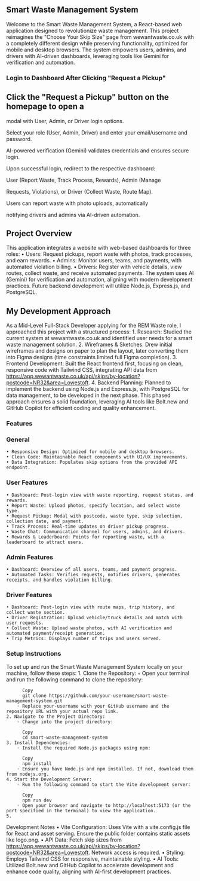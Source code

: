 ## Smart Waste Management System
Welcome to the Smart Waste Management System, a React-based web application designed to revolutionize waste management. This project reimagines the "Choose Your Skip Size" page from wewantwaste.co.uk with a completely different design while preserving functionality, optimized for mobile and desktop browsers. The system empowers users, admins, and drivers with AI-driven dashboards, leveraging tools like Gemini for verification and automation.


### Login to Dashboard After Clicking "Request a Pickup"
## Click the "Request a Pickup" button on the homepage to open a 

modal with User, Admin, or Driver login options.

Select your role (User, Admin, Driver) and enter your email/username and password.



AI-powered verification (Gemini) validates credentials and ensures secure login.

Upon successful login, redirect to the respective dashboard: 

User (Report Waste, Track Process, Rewards), Admin (Manage 

Requests, Violations), or Driver (Collect Waste, Route Map).

Users can report waste with photo uploads, automatically 

notifying drivers and admins via AI-driven automation.





## Project Overview
This application integrates a website with web-based dashboards for three roles:
    • Users: Request pickups, report waste with photos, track processes, and earn rewards. 
    • Admins: Monitor users, teams, and payments, with automated violation billing. 
    • Drivers: Register with vehicle details, view routes, collect waste, and receive automated payments. 
The system uses AI (Gemini) for verification and automation, aligning with modern development practices. Future backend development will utilize Node.js, Express.js, and PostgreSQL.


## My Development Approach
As a Mid-Level Full-Stack Developer applying for the REM Waste role, I approached this project with a structured process:
    1. Research: Studied the current system at wewantwaste.co.uk and identified user needs for a smart waste management solution. 
    2. Wireframes & Sketches: Drew initial wireframes and designs on paper to plan the layout, later converting them into Figma designs (time constraints limited full Figma completion). 
    3. Frontend Development: Built the React frontend first, focusing on clean, responsive code with Tailwind CSS, integrating API data from https://app.wewantwaste.co.uk/api/skips/by-location?postcode=NR32&area=Lowestoft. 
    4. Backend Planning: Planned to implement the backend using Node.js and Express.js, with PostgreSQL for data management, to be developed in the next phase. 
This phased approach ensures a solid foundation, leveraging AI tools like Bolt.new and GitHub Copilot for efficient coding and quality enhancement.
### Features
### General
    • Responsive Design: Optimized for mobile and desktop browsers. 
    • Clean Code: Maintainable React components with UI/UX improvements. 
    • Data Integration: Populates skip options from the provided API endpoint. 
### User Features
    • Dashboard: Post-login view with waste reporting, request status, and rewards. 
    • Report Waste: Upload photos, specify location, and select waste type. 
    • Request Pickup: Modal with postcode, waste type, skip selection, collection date, and payment. 
    • Track Process: Real-time updates on driver pickup progress. 
    • Waste Chat: Communication channel for users, admins, and drivers. 
    • Rewards & Leaderboard: Points for reporting waste, with a leaderboard to attract users. 
### Admin Features
    • Dashboard: Overview of all users, teams, and payment progress. 
    • Automated Tasks: Verifies requests, notifies drivers, generates receipts, and handles violation billing. 
### Driver Features
    • Dashboard: Post-login view with route maps, trip history, and collect waste section. 
    • Driver Registration: Upload vehicle/truck details and match with user requests. 
    • Collect Waste: Upload waste photos, with AI verification and automated payment/receipt generation. 
    • Trip Metrics: Displays number of trips and users served. 
### Setup Instructions
To set up and run the Smart Waste Management System locally on your machine, follow these steps:
    1. Clone the Repository: 
        ◦ Open your terminal and run the following command to clone the repository: 
         
          Copy
          git clone https://github.com/your-username/smart-waste-management-system.git
        ◦ Replace your-username with your GitHub username and the repository URL with your actual repo link. 
    2. Navigate to the Project Directory: 
        ◦ Change into the project directory: 
          
          Copy
          cd smart-waste-management-system
    3. Install Dependencies: 
        ◦ Install the required Node.js packages using npm: 
          
          Copy
          npm install
        ◦ Ensure you have Node.js and npm installed. If not, download them from nodejs.org. 
    4. Start the Development Server: 
        ◦ Run the following command to start the Vite development server: 
          
          Copy
          npm run dev
        ◦ Open your browser and navigate to http://localhost:5173 (or the port specified in the terminal) to view the application. 
    5. 
Development Notes
    • Vite Configuration: Uses Vite with a vite.config.js file for React and asset serving. Ensure the public folder contains static assets like logo.png. 
    • API Data: Fetch skip sizes from https://app.wewantwaste.co.uk/api/skips/by-location?postcode=NR32&area=Lowestoft. Network access is required. 
    • Styling: Employs Tailwind CSS for responsive, maintainable styling. 
    • AI Tools: Utilized Bolt.new and GitHub Copilot to accelerate development and enhance code quality, aligning with AI-first development practices. 
